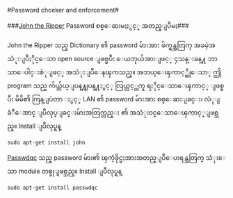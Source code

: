 #Password chceker and enforcement#

###[John the Ripper](http://www.openwall.com/john/) Password စစ္ေဆးမႈႏွင့္ အတည္ျပဳမႈ###

John the Ripper သည္ Dictionary ၏ password မ်ားအား ဖ်က္ရန္အတြက္ အခမဲ့အသံုးျပဳႏိုင္ေသာ open source ျဖစ္ၿပီး ေယဘုယ်အားျဖင့္ ၄သန္းခန္႔ ဘာသာေပါင္းစံုျဖင့္ အသံုးျပဳေနၾကသည္။ အဘယ္ေၾကာင့္ဆိုေသာ္
ဤ program သည္ က်ယ္က်ယ္ျပန္႔ျပန္႔ႏွင့္ လြယ္လင့္တကူ ရႏိုင္ေသာေၾကာင့္ ျဖစ္ၿပီး  မိမိ၏ ကြန္ျပဴတာ ႏွင့္ LAN ၏  password မ်ားအား  စစ္ေဆးျခင္း၊ လံုျခံဳေအာင္ ျပဳလုပ္ျခင္းမ်ားအတြက္လည္း ၏
အသံုး၀င္ေသာေၾကာင့္ျဖစ္သည္။ Install ျပဳလုပ္ရန္

	sudo apt-get install john

[Passwdqc](http://www.openwall.com/passwdqc/) သည္ password မ်ား၏ ၾကံ့ခိုင္မႈအားအတည္ျပဳေပးရန္အတြက္ သံုးေသာ module တစ္ခုျဖစ္သည္။ Install ျပဳလုပ္ရန္

	sudo apt-get install passwdqc
